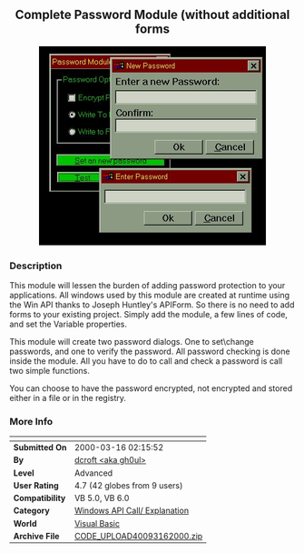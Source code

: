 ﻿<div align="center">

## Complete Password Module \(without additional forms

<img src="PIC2000316136147994.jpg">
</div>

### Description



This module will lessen the burden of adding password protection to your applications. All windows used by this module are created at runtime using the Win API thanks to Joseph Huntley's APIForm. So there is no need to add forms to your existing project. Simply add the module, a few lines of code, and set the Variable properties.

This module will create two password dialogs. One to set\change passwords, and one to verify the password. All password checking is done inside the module. All you have to do to call and check a password is call two simple functions.

You can choose to have the password encrypted, not encrypted and stored either in a file or in the registry.
 
### More Info
 


<span>             |<span>
---                |---
**Submitted On**   |2000-03-16 02:15:52
**By**             |[dcroft  \<aka gh0ul\>](https://github.com/Planet-Source-Code/PSCIndex/blob/master/ByAuthor/dcroft-aka-gh0ul.md)
**Level**          |Advanced
**User Rating**    |4.7 (42 globes from 9 users)
**Compatibility**  |VB 5\.0, VB 6\.0
**Category**       |[Windows API Call/ Explanation](https://github.com/Planet-Source-Code/PSCIndex/blob/master/ByCategory/windows-api-call-explanation__1-39.md)
**World**          |[Visual Basic](https://github.com/Planet-Source-Code/PSCIndex/blob/master/ByWorld/visual-basic.md)
**Archive File**   |[CODE\_UPLOAD40093162000\.zip](https://github.com/Planet-Source-Code/dcroft-aka-gh0ul-complete-password-module-without-additional-forms__1-6627/archive/master.zip)








